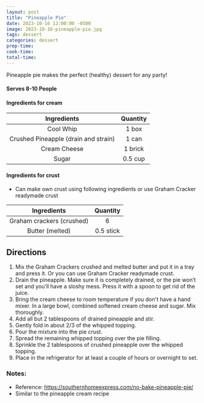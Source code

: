 ```yaml
---
layout: post
title: "Pineapple Pie"
date: 2023-10-16 12:00:00 -0500
image: 2023-10-16-pineapple-pie.jpg
tags: dessert
categories: dessert
prep-time:
cook-time:
total-time:
---
```


Pineapple pie makes the perfect (healthy) dessert for any party!

#### Serves 8-10 People

#### Ingredients for cream

|                Ingredients                |  Quantity |
|:-----------------------------------------:|:---------:|
|                 Cool Whip                 |   1 box   |
|    Crushed Pineapple (drain and strain)   |   1 can   |
|                Cream Cheese               |  1 brick  |
|                   Sugar                   |  0.5 cup  |

#### Ingredients for crust
* Can make own crust using following ingredients or use Graham Cracker readymade crust

|                Ingredients                |  Quantity |
|:-----------------------------------------:|:---------:|
|         Graham crackers (crushed)         |     6     |
|              Butter (melted)              | 0.5 stick |

## Directions

1. Mix the Graham Crackers crushed and melted butter and put it in a tray and press it. Or you can use Graham Cracker readymade crust.
2. Drain the pineapple. Make sure it is completely drained, or the pie won’t set and you’ll have a sloshy mess. Press it with a spoon to get rid of the juice.
3. Bring the cream cheese to room temperature if you don't have a hand mixer. In a large bowl, combined softened cream cheese and sugar. Mix thoroughly.
4. Add all but 2 tablespoons of drained pineapple and stir.
5. Gently fold in about 2/3 of the whipped topping.
6. Pour the mixture into the pie crust.
7. Spread the remaining whipped topping over the pie filling.
8. Sprinkle the 2 tablespoons of crushed pineapple over the whipped topping.
9. Place in the refrigerator for at least a couple of hours or overnight to set.

### Notes:

* Reference: https://southernhomeexpress.com/no-bake-pineapple-pie/
* Similar to the pineapple cream recipe
